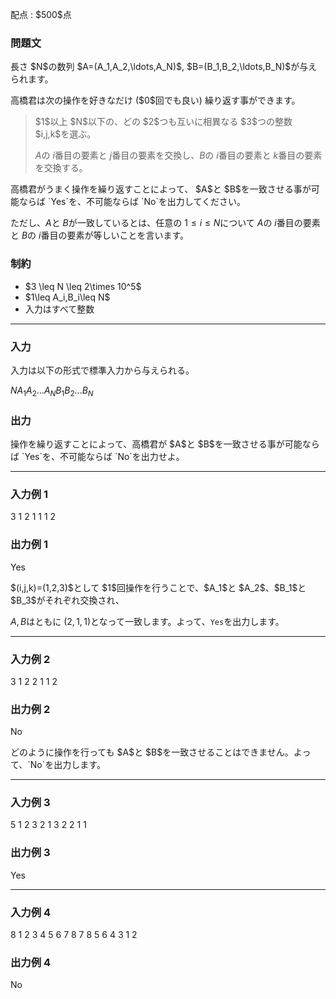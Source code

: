 
<div>

<span>

<span>

<p>
配点 : $500$点
</p>

<div>

<section>

### **問題文**

<p>
長さ $N$の数列 $A=(A_1,A_2,\ldots,A_N)$, $B=(B_1,B_2,\ldots,B_N)$が与えられます。
</p>

<p>
高橋君は次の操作を好きなだけ ($0$回でも良い) 繰り返す事ができます。
</p>

<blockquote>

<p>
$1$以上 $N$以下の、どの $2$つも互いに相異なる $3$つの整数 $i,j,k$を選ぶ。

$A$の $i$番目の要素と $j$番目の要素を交換し、$B$の $i$番目の要素と $k$番目の要素を交換する。
</p>

</blockquote>

<p>
高橋君がうまく操作を繰り返すことによって、
$A$と $B$を一致させる事が可能ならば `Yes`を、不可能ならば `No`を出力してください。

ただし、$A$と $B$が一致しているとは、任意の $1\leq i\leq N$について $A$の $i$番目の要素と $B$の $i$番目の要素が等しいことを言います。
</p>

</section>

</div>

<div>

<section>

### **制約**

<ul>

<li>
$3 \leq N \leq 2\times 10^5$
</li>

<li>
$1\leq A_i,B_i\leq N$
</li>

<li>
入力はすべて整数
</li>

</ul>

</section>

</div>

---

<div>

<div>

<section>

### **入力**

<p>
入力は以下の形式で標準入力から与えられる。
</p>

<div>

$N$$A_1$$A_2$$\ldots$$A_N$$B_1$$B_2$$\ldots$$B_N$
</div>

</section>

</div>

<div>

<section>

### **出力**

<p>
操作を繰り返すことによって、高橋君が $A$と $B$を一致させる事が可能ならば `Yes`を、不可能ならば `No`を出力せよ。
</p>

</section>

</div>

</div>

---

<div>

<section>

### **入力例 1**

<div>

3
1 2 1
1 1 2

</div>

</section>

</div>

<div>

<section>

### **出力例 1**

<div>

Yes

</div>

<p>
$(i,j,k)=(1,2,3)$として $1$回操作を行うことで、$A_1$と $A_2$、$B_1$と $B_3$がそれぞれ交換され、

$A,B$はともに $(2,1,1)$となって一致します。よって、`Yes`を出力します。
</p>

</section>

</div>

---

<div>

<section>

### **入力例 2**

<div>

3
1 2 2
1 1 2

</div>

</section>

</div>

<div>

<section>

### **出力例 2**

<div>

No

</div>

<p>
どのように操作を行っても $A$と $B$を一致させることはできません。よって、`No`を出力します。
</p>

</section>

</div>

---

<div>

<section>

### **入力例 3**

<div>

5
1 2 3 2 1
3 2 2 1 1

</div>

</section>

</div>

<div>

<section>

### **出力例 3**

<div>

Yes

</div>

</section>

</div>

---

<div>

<section>

### **入力例 4**

<div>

8
1 2 3 4 5 6 7 8
7 8 5 6 4 3 1 2

</div>

</section>

</div>

<div>

<section>

### **出力例 4**

<div>

No

</div>

</section>

</div>

</span>

</span>

</div>
